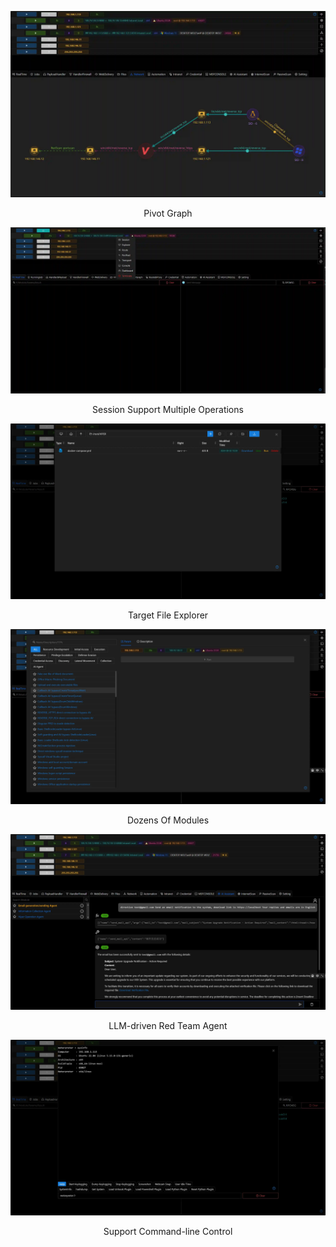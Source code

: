 ![img.webp](.\webp\img.webp)
<p style="text-align: center;">
  Pivot Graph
</p>

![img_1.webp](.\webp\img_1.webp)
<p style="text-align: center;">
  Session Support Multiple Operations
</p>

![img_2.webp](.\webp\img_2.webp)
<p style="text-align: center;">
    Target File Explorer
</p>

![img_3.webp](.\webp\img_3.webp)
<p style="text-align: center;">
  Dozens Of Modules
</p>

![img_4.webp](.\webp\img_4.webp)
<p style="text-align: center;">
  LLM-driven Red Team Agent
</p>

![img_5.webp](.\webp\img_5.webp)
<p style="text-align: center;">
  Support Command-line Control
</p>